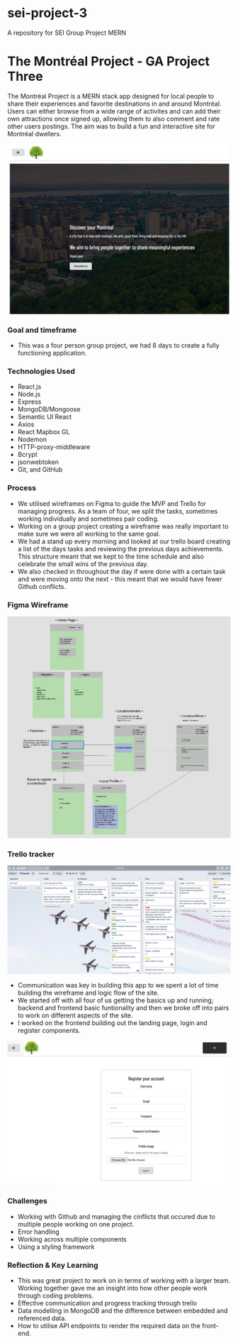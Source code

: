 # sei-project-3
A repository for SEI Group Project MERN

# The Montréal Project - GA Project Three

The Montréal Project is a MERN stack app designed for local people to share their experiences and favorite destinations in and around Montréal. Users can either browse from a wide range of activites and can add their own attractions once signed up, allowing them to also comment and rate other users postings. The aim was to build a fun and interactive site for Montréal dwellers. 

![Wireframe Screenshot](frontend/assets/p3h.png)

### Goal and timeframe 

- This was a four person group project, we had 8 days to create a fully functioning application.

### Technologies Used
- React.js
- Node.js
- Express
- MongoDB/Mongoose
- Semantic UI React
- Axios
- React Mapbox GL
- Nodemon
- HTTP-proxy-middleware
- Bcrypt
- jsonwebtoken
- Git, and GitHub

### Process

- We utilised wireframes on Figma to guide the MVP and Trello for managing progress. As a team of four, we split the tasks, sometimes working individually and sometimes pair       coding. 
- Working on a group project creating a wireframe was really important to make sure we were all working to the same goal.
- We had a stand up every morning and looked at our trello board creating a list of the days tasks and reviewing the previous days achievements. This structure meant that we kept to the time schedule and also celebrate the small wins of the previous day. 
- We also checked in throughout the day if were done with a certain task and were moving onto the next - this meant that we would have fewer Github conflicts. 


### Figma Wireframe

![Wireframe Screenshot](frontend/assets/p3.png)


### Trello tracker 


![Wireframe Screenshot](frontend/assets/trello.png)


- Communication was key in building this app to we spent a lot of time building the wireframe and logic flow of the site. 
- We started off with all four of us getting the basics up and running; backend and frontend basic funtionality and then we broke off into pairs to work on different aspects of   the site. 
- I worked on the frontend building out the landing page, login and register components. 

![Wireframe Screenshot](frontend/assets/p3l.png)

### Challenges 
- Working with Github and managing the cinflicts that occured due to multiple people working on one project. 
- Error handling 
- Working across multiple components 
- Using a styling framework

### Reflection & Key Learning 

- This was great project to work on in terms of working with a larger team. Working together gave me an insight into how other people work through coding problems. 
- Effective communication and progress tracking through trello
- Data modelling in MongoDB and the difference between embedded and referenced data.
- How to utilise API endpoints to render the required data on the front-end.


 

